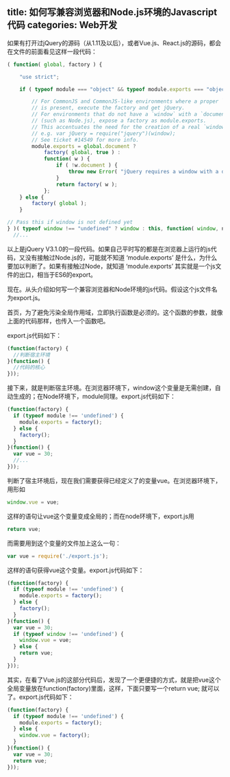 title: 如何写兼容浏览器和Node.js环境的Javascript代码
categories: Web开发
---

如果有打开过jQuery的源码（从1.11及以后），或者Vue.js、React.js的源码，都会在文件的前面看见这样一段代码：

```javascript
( function( global, factory ) {

	"use strict";

	if ( typeof module === "object" && typeof module.exports === "object" ) {

		// For CommonJS and CommonJS-like environments where a proper `window`
		// is present, execute the factory and get jQuery.
		// For environments that do not have a `window` with a `document`
		// (such as Node.js), expose a factory as module.exports.
		// This accentuates the need for the creation of a real `window`.
		// e.g. var jQuery = require("jquery")(window);
		// See ticket #14549 for more info.
		module.exports = global.document ?
			factory( global, true ) :
			function( w ) {
				if ( !w.document ) {
					throw new Error( "jQuery requires a window with a document" );
				}
				return factory( w );
			};
	} else {
		factory( global );
	}

// Pass this if window is not defined yet
} )( typeof window !== "undefined" ? window : this, function( window, noGlobal ) {
  //...
```

以上是jQuery V3.1.0的一段代码。如果自己平时写的都是在浏览器上运行的js代码，又没有接触过Node.js的，可能就不知道 ‘module.exports’ 是什么，为什么要加以判断了。如果有接触过Node，就知道 ‘module.exports’ 其实就是一个js文件的出口，相当于ES6的export。

现在。从头介绍如何写一个兼容浏览器和Node环境的js代码。假设这个js文件名为export.js。

首页，为了避免污染全局作用域，立即执行函数是必须的。这个函数的参数，就像上面的代码那样，也传入一个函数吧。

export.js代码如下：

```javascript
(function(factory) {
  //判断宿主环境
}(function() {
  //代码的核心
}));
```

接下来，就是判断宿主环境。在浏览器环境下，window这个变量是无需创建，自动生成的；在Node环境下，module同理。export.js代码如下：

```javascript
(function(factory) {
  if (typeof module !== 'undefined') {
    module.exports = factory();
  } else {
    factory();
  }
}(function() {
  var vue = 30;
  //...
}));
```

判断了宿主环境后，现在我们需要获得已经定义了的变量vue。在浏览器环境下，用形如

```javascript
window.vue = vue;
```

这样的语句让vue这个变量变成全局的；而在node环境下，export.js用

```javascript
return vue;
```

而需要用到这个变量的文件加上这么一句：

```javascript
var vue = require('./export.js');
```

这样的语句获得vue这个变量。export.js代码如下：

```javascript
(function(factory) {
  if (typeof module !== 'undefined') {
    module.exports = factory();
  } else {
    factory();
  }
}(function() {
  var vue = 30;
  if (typeof window !== 'undefined') {
    window.vue = vue;
  } else {
    return vue;
  }
}));
```

其实，在看了Vue.js的这部分代码后，发现了一个更便捷的方式，就是把vue这个全局变量放在function(factory)里面，这样，下面只要写一个return vue; 就可以了。export.js代码如下：

```javascript
(function(factory) {
  if (typeof module !== 'undefined') {
    module.exports = factory();
  } else {
    window.vue = factory();
  }
}(function() {
  var vue = 30;
  return vue;
}));
```
